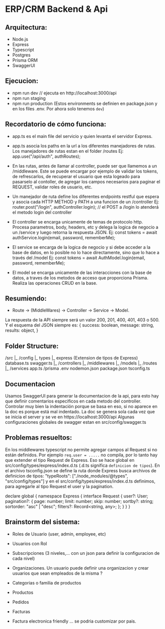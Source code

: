 # ERP/CRM Backend & Api

## Arquitectura:

- Node.js
- Express
- Typescript
- Postgres
- Prisma ORM
- SwaggerUI

## Ejecucion:

- npm run dev // ejecuta en http://localhost:3000/api
- npm run staging
- npm run production
  (Estos environments se definien en package.json y en los files .env. Por ahora solo tenemos `dev`)

## Recordatorio de cómo funciona:

- app.ts es el main file del servicio y quien levanta el servidor Express.
- app.ts asocia los paths en la url a los diferentes manejadores de rutas. Los manejadores de rutas estan en el folder /routes
  Ej: app.use("/api/auth", authRoutes);

- En las rutas, antes de llamar al controller, puede ser que llamemos a un /middleware. Este se puede encargar por ejemplo de validar
  los tokens, de refrescarlos, de recuperar el usuario que esta logeado para pasarselo al contoller, de agregar los campos necesarios
  para paginar el REQUEST, validar roles de usuario, etc.

- Un manejador de ruta define los diferentes endpoints restful que espera y asocia cada HTTP METHOD y PATH a una funcion de un /controller
  Ej: router.post("/login", authController.login); // el POST a /login lo atenderá el metodo login del controller

- El controller se encarga unicamente de temas de protocolo http. Procesa parametros, body, headers, etc y delega la logica de negocio a un /service y luego retorna
  la respuesta JSON.
  Ej: const tokens = await authService.login(email, password, rememberMe);

- El service se encarga de la logica de negocio y si debe acceder a la base de datos, en lo posible no lo hace directamente,
  sino que lo hace a través del /model
  Ej: const tokens = await AuthModel.login(email, password, rememberMe);

- El model se encarga unicamente de las interacciones con la base de datos, a traves de los metodos de acceso que proporciona Prisma.
  Realiza las operaciones CRUD en la base.

## Resumiendo:

- Route -> (MiddleWares) -> Controller -> Service -> Model.

La respuesta de la API siempre será un valor 200, 201, 400, 401, 403 o 500.
Y el esquema del JSON siempre es:
{
success: boolean,
message: string,
results: object,
}

## Folder Structure:

/src
|_ /config
|_ types
|_ express (Extension de tipos de Express)
database.ts
swagger.ts
|_ /controllers
|_ /middlewares
|_ /models
|_ /routes
|_ /services
app.ts
/prisma
.env
nodemon.json
package.json
tsconfig.ts

## Documentacion

Usamos SwaggerUI para generar la documentacion de la api, para esto hay que definir comentarios especificos en cada metodo del controller.
Controlar muy bien la indentación porque se basa en eso, si no aparece en la doc es porque está mal indentado.
La doc se genera sola cada vez que se inicia el server y se ve en https://localhost:3000/api
Algunas configuraciones globales de swagger estan en src/config/swagger.ts

## Problemas resueltos:

En los middlewares typescript no permite agregar campos al Request si no están definidos.
Por ejemplo `req.user = .....` no compila, por lo tanto hay que extender el tipo Request de Express.
Eso se hace global en src/config/types/express/index.d.ts (.d.ts significa `definicion de tipos`).
En el archivo tsconfig.json se define la ruta donde Express busca archivos de definicion de tipos: "typeRoots": ["./node_modules/@types", "src/config/types"]
y en el src/config/types/express/index.d.ts definimos, para agregarle al tipo Request el user y la pagination.

declare global {
namespace Express {
interface Request {
user?: User;
pagination?: {
page: number;
limit: number;
skip: number;
sortby?: string;
sortorder: "asc" | "desc";
filters?: Record<string, any>;
};
}
}
}

## Brainstorm del sistema:

- Roles de Usuario (user, admin, employee, etc)
- Usuarios con Rol
- Subscripciones (3 niveles,... con un json para definir la configuracion de cada nivel)
- Organizaciones. Un usuario puede definir una organizacion y crear usuarios que sean empleados de la misma ?

- Categorias o familia de productos
- Productos
- Pedidos
- Facturas

- Factura electronica friendly ... se podria customizar por pais.
